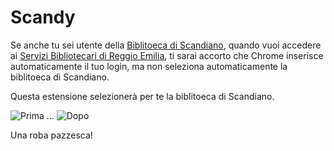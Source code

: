 # Scandy

Se anche tu sei utente della [Biblitoeca di Scandiano](http://biblioteche.provincia.re.it/Sezione.jsp?idSezione=72), 
quando vuoi accedere ai [Servizi Bibliotecari di Reggio Emilia](http://opac.provincia.re.it), ti sarai accorto che 
Chrome inserisce automaticamente il tuo login, ma non seleziona automaticamente la biblitoeca di Scandiano.

Questa estensione selezionerà per te la biblitoeca di Scandiano.

![Prima](https://dl.dropboxusercontent.com/s/p9w7lam5z5al483/prima.png) ... ![Dopo](https://dl.dropboxusercontent.com/s/wzzeg7ohv0k37yu/dopo.png)



Una roba pazzesca!
